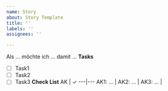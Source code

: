 ```yaml
---
name: Story
about: Story Template
title: ''
labels: ''
assignees: ''

---
```


Als ... möchte ich ... damit ...
**Tasks**
- [ ] Task1
- [ ] Task2
- [ ] Task3
**Check List**
AK | &#10003;
---|---
AK1: ... |
AK2: ... |
AK3: ... |
